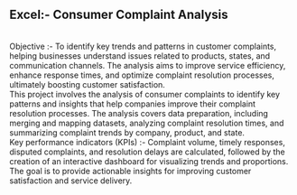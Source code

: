 ## Excel:- Consumer Complaint Analysis
<br>
Objective :- To identify key trends and patterns in customer complaints, helping businesses understand issues related to products, states, and communication channels. The analysis aims to improve service efficiency, enhance response times, and optimize complaint resolution processes, ultimately boosting customer satisfaction.
<br>
This project involves the analysis of consumer complaints to identify key patterns and insights that help companies improve their complaint resolution processes. The analysis covers data preparation, including merging and mapping datasets, analyzing complaint resolution times, and summarizing complaint trends by company, product, and state.
<br>
Key performance indicators (KPIs) :- Complaint volume, timely responses, disputed complaints, and resolution delays are calculated, followed by the creation of an interactive dashboard for visualizing trends and proportions. The goal is to provide actionable insights for improving customer satisfaction and service delivery.
